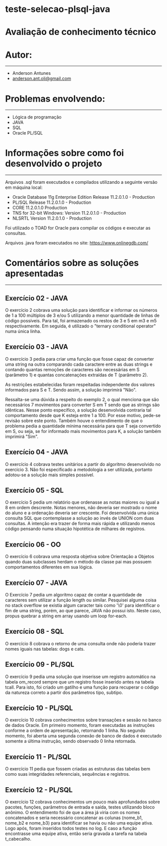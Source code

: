 # teste-selecao-plsql-java

Avaliação de conhecimento técnico
=====================================

# Autor:
----------
* Anderson Antunes
* anderson.ant.oli@gmail.com

# Problemas envolvendo:
----------
* Lógica de programação
* JAVA
* SQL
* Oracle PL/SQL

# Informações sobre como foi desenvolvido o projeto
----------
Arquivos .sql foram executados e compilados utilizando a seguinte versão em máquina local:

* Oracle Database 11g Enterprise Edition Release 11.2.0.1.0 - Production
* PL/SQL Release 11.2.0.1.0 - Production
* CORE	11.2.0.1.0	Production
* TNS for 32-bit Windows: Version 11.2.0.1.0 - Production
* NLSRTL Version 11.2.0.1.0 - Production

Foi utilizado o TOAD for Oracle para compilar os códigos e executar as consultas.

Arquivos .java foram executados no site:
https://www.onlinegdb.com/


# Comentários sobre as soluções apresentadas
----------

## Exercício 02 - JAVA
O exercício 2 cobrava uma solução para identificar e informar os números de 1 a 100 múltiplos de 3 e/ou 5 utilizando a menor quantidade de linhas de código possíveis.
Para tal, foi armazenado os restos de 3 e 5 em m3 e m5 respectivamente. Em seguida, é utilizado o "ternary conditional operator" numa única linha.

## Exercício 03 - JAVA
O exercício 3 pedia para criar uma função que fosse capaz de converter uma string na outra comparando cada caractere entre as duas strings e contando quantas remoções de caracteres são necessárias em S (parâmetro 1) e quantas concatenações extraídas de T (parâmetro 2). 

As restrições estabelecidas foram respeitadas independente dos valores informados para S e T. Sendo assim, a solução imprimirá "Não".

Ressalta-se uma dúvida a respeito do exemplo 2, o qual menciona que são necessários 7 movimentos para converter S em T sendo que as strings são idênticas. Nesse ponto específico, a solução desenvolvida contraria tal comportamento desde que K esteja entre 1 a 100. Por esse motivo, pede-se revisão sobre este ponto. Também houve o entendimento de que o problema pedia a quantidade mínima necessária para que T seja convertido em S, ou seja, se for informado mais movimentos para K, a solução também imprimirá "Sim".

## Exercício 04 - JAVA
O exercício 4 cobrava testes unitários a partir do algoritmo desenvolvido no exercício 3. Não foi especificado a metodologia a ser utilizada, portanto adotou-se a solução mais simples possível.

## Exercício 05 - SQL
O exercício 5 pedia um relatório que ordenasse as notas maiores ou igual a 8 em ordem descrente. Notas menores, não deveria ser mostrado o nome do aluno e a ordenação deveria ser crescente. Foi desenvolvida uma única consulta SQL que contemplasse a solução ao invés de UNION com duas consultas. A intenção era trazer de forma mais rápida e utilizando menos código pensando numa situação hipotética de milhares de registros.

## Exercício 06 - OO
O exercício 6 cobrava uma resposta objetiva sobre Orientação a Objetos quando duas subclasses herdam o método da classe pai mas possuem comportamentos diferentes em sua lógica.

## Exercício 07 - JAVA
O Exercício 7 pedia um algoritmo capaz de contar a quantidade de caracteres sem utilizar a função length ou similar. Pesquisei alguma coisa no stack overflow se existia algum caracter tais como '\0' para identificar o fim de uma string, porém, ao que parece, JAVA não possui isto. Neste caso, propus quebrar a string em array usando um loop for-each.

## Exercício 08 - SQL
O exercício 8 cobrava o retorno de uma consulta onde não poderia trazer nomes iguais nas tabelas: dogs e cats.

## Exercício 09 - PL/SQL
O exercício 9 pedia uma solução que inserisse um registro automático na tabela om_record sempre que um registro fosse inserido antes na tabela tcall.
Para isto, foi criado um gatilho e uma função para recuperar o código da natureza correto a partir dos parâmetros tipo, subtipo.

## Exercício 10 - PL/SQL
O exercício 10 cobrava conhecimentos sobre transações e sessão no banco de dados Oracle. Em primeiro momento, foram executadas as instruções conforme a ordem de apresentação, retornando 1 linha. No segundo momento, foi aberta uma segunda conexão de banco de dados é executado somente a última instrução, sendo observado 0 linha retornada.

## Exercício 11 - PL/SQL
O exercício 11 pedia que fossem criadas as estruturas das tabelas bem como suas integridades referenciais, sequências e registros.

## Exercício 12 - PL/SQL
O exercício 12 cobrava conhecimentos um pouco mais aprofundados sobre pacotes, funções, parâmetros de entrada e saída, testes utilizando bloco anônimo.
O entendimento foi de que a área já viria com os nomes concatenados e seria necessário concatenar as colunas (nome_b1, nome_b2 e nome_b3) para identificar se havia ou não uma equipe ativa. Logo após, foram inseridos todos testes no log. E caso a função encontrasse uma equipe ativa, então seria gravada a tarefa na tabela t_cabecalho.

